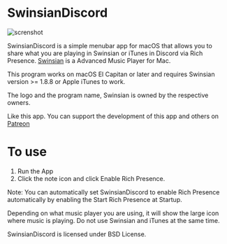 # SwinsianDiscord
![screnshot](https://malupdaterosx.moe/wp-content/uploads/2019/05/SwinsianDiscord.png)

SwinsianDiscord is a simple menubar app for macOS that allows you to share what you are playing in Swinsian or iTunes in Discord via Rich Presence. [Swinsian](https://swinsian.com) is a Advanced Music Player for Mac.

This program works on macOS El Capitan or later and requires Swinsian version >= 1.8.8 or Apple iTunes to work.

The logo and the program name, Swinsian is owned by the respective owners.

Like this app. You can support the development of this app and others on [Patreon](https://www.patreon.com/malupdaterosx)

# To use
1. Run the App
2. Click the note icon and click Enable Rich Presence.

Note: You can automatically set SwinsianDiscord to enable Rich Presence automatically by enabling the Start Rich Presence at Startup.

Depending on what music player you are using, it will show the large icon where music is playing. Do not use Swinsian and iTunes at the same time.

SwinsianDiscord is licensed under BSD License.
